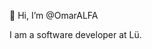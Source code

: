 👋 Hi, I’m @OmarALFA

I am a software developer at Lü.
<!---
![GitHub Stats](https://github-readme-stats.vercel.app/api?username=OmarALFA&count_private=true&show_icons=true&theme=merko)  
-->


